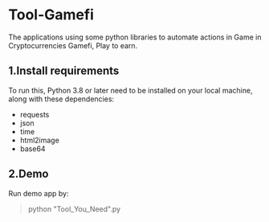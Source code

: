 # Tool-Gamefi


The applications using some python libraries to automate actions in Game in Cryptocurrencies Gamefi, Play to earn. 


## 1.Install requirements 

To run this, Python 3.8 or later need to be installed on your local machine, along with these dependencies:

- requests
- json
- time
- html2image
- base64

## 2.Demo

Run demo app by:

>python "Tool_You_Need".py

